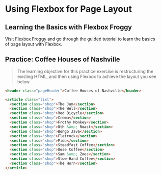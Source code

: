 # Using Flexbox for Page Layout

## Learning the Basics with Flexbox Froggy

Visit [Flexbox Froggy](http://flexboxfroggy.com/) and go through the guided tutorial to learn the basics of page layout with Flexbox.

## Practice: Coffee Houses of Nashville

> The learning objective for this practice exercise is restructuring the existing HTML, and then using Flexbox to achieve the layout you see below.

```html
<header class="pageHeader">Coffee Houses of Nashville</header>

<article class="list">
  <section class="shop">The Jam</section>
  <section class="shop">The Well</section>
  <section class="shop">Red Bicycle</section>
  <section class="shop">Crema</section>
  <section class="shop">Frothy Monkey</section>
  <section class="shop">8th &amp; Roast</section>
  <section class="shop">Bongo Java</section>
  <section class="shop">Flatrock</section>
  <section class="shop">Fido</section>
  <section class="shop">Steadfast Coffee</section>
  <section class="shop">Dose Coffee</section>
  <section class="shop">Sam &amp; Zoes</section>
  <section class="shop">Slow Hand Coffee</section>
  <section class="shop">The Horn</section>
</article>
```
